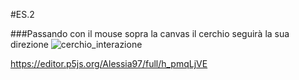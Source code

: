 #ES.2 

###Passando con il mouse sopra la canvas il cerchio seguirà la sua direzione
![cerchio_interazione](https://user-images.githubusercontent.com/79698172/112358470-ab4d7b00-8cd0-11eb-9f07-8f29cd6b6696.png)

https://editor.p5js.org/Alessia97/full/h_pmqLjVE
